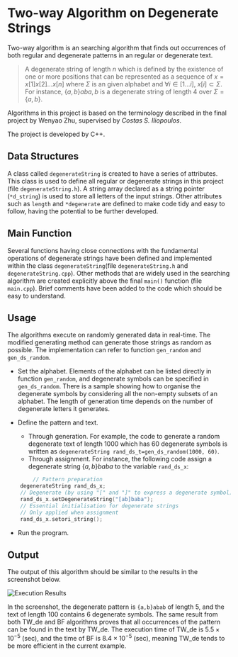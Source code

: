 # Two-way Algorithm on Degenerate Strings
Two-way algorithm is an searching algorithm that finds out occurrences of both regular and degenerate patterns in an regular or degenerate text. 

> A degenerate string of length $n$ which is defined by the existence of one or more positions that can be represented as a sequence of $x=x[1]x[2]\dots x[n]$ where $\Sigma$ is an given alphabet and $\forall i\in [1\dots i],\ x[i]\subset \Sigma$. For instance, $\{a,b\}ab{a,b}$ is a degenerate string of length 4 over $\Sigma=\{a,b\}$.

Algorithms in this project is based on the terminology described in the final project by Wenyao Zhu, supervised by *Costas S. Iliopoulos*. 

The project is developed by C++.

## Data Structures
A class called `degenerateString` is created to have a series of attributes. This class is used to define all regular or degenerate strings in this project (file `degenerateString.h`). A string array declared as a string pointer (`*d_string`) is used to store all letters of the input strings. Other attributes such as `length` and `*degenerate` are defined to make code tidy and easy to follow, having the potential to be further developed.

## Main Function
Several functions having close connections with the fundamental operations of degenerate strings have been defined and implemented within the class `degenerateString`(file `degenerateString.h` and `degenerateString.cpp`). Other methods that are widely used in the searching algorithm are created explicitly above the final `main()` function (file `main.cpp`). Brief comments have been added to the code which should be easy to understand.

## Usage
The algorithms execute on randomly generated data in real-time. The modified generating method can generate those strings as random as possible. The implementation can refer to function `gen_random` and `gen_ds_random`.

+ Set the alphabet. Elements of the alphabet can be listed directly in function `gen_random`, and degenerate symbols can be specified in `gen_ds_random`. There is a sample showing how to organise the degenerate symbols by considering all the non-empty subsets of an alphabet. The length of generation time depends on the number of degenerate letters it generates.

+ Define the pattern and text. 

  + Through generation. For example, the code to generate a random degenerate text of length 1000 which has 60 degenerate symbols is written as `degenerateString rand_ds_t=gen_ds_random(1000, 60)`.
  + Through assignment. For instance, the following code assign a degenerate string $\{a,b\}baba$ to the variable `rand_ds_x`: 
```c++
		// Pattern preparation
    degenerateString rand_ds_x;
    // Degenerate (by using "[" and "]" to express a degenerate symbol) e.g.,
    rand_ds_x.setDegenerateString("[ab]baba");
    // Essential initialisation for degenerate strings
    // Only applied when assignment
    rand_ds_x.setori_string();
```

+ Run the program.

## Output
The output of this algorithm should be similar to the results in the screenshot below.

![Execution Results](https://image.baidu.com/search/down?url=https://tva1.sinaimg.cn/large/e6c9d24egy1h4zn9mm3cqj21c00u0te2.jpg)



In the screenshot, the degenerate pattern is `{a,b}abab` of length 5, and the text of length $100$ contains $6$ degenerate symbols. The same result from both TW_de and BF algorithms proves that all occurrences of the pattern can be found in the text by TW_de. The execution time of TW_de is $5.5\times 10^{-5}$ (sec), and the time of BF is $8.4\times10^{-5}$ (sec), meaning TW_de tends to be more efficient in the current example. 





